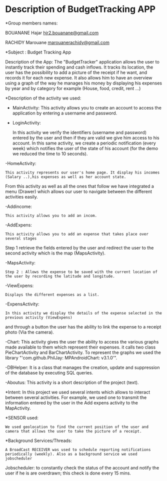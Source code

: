 # Description of BudgetTracking APP

*Group members names:

BOUANANE Hajar  hjr2.bouanane@gmail.com

RACHIDY Marouane marouanerachidy@gmail.com

*Subject : Budget Tracking App

Description of the App:
The "BudgetTracker" application allows the user to instantly track their spending and cash inflows.
It tracks its location, the user has the possibility to add a picture of the receipt if he want, and records it for each new expense.
It also allows him to have an overview using a graph of the way he manages his money by displaying his expenses by year and by category for example (House, food, credit, rent ...)


*Description of the activity we used:

- MainActivity:
 	This activity allows you to create an account to access the application by entering a username and password.

- LoginActivity:

	In this activity we verify the identifiers (username and password) entered by the user and then if they are valid we give him access to his account.
In this same activity, we create a periodic notification (every week) which notifies the user of the state of his account (for the demo we reduced the time to 10 seconds).

-HomeActivity:

	This activity represents our user's home page. It display his incomes (Salary ..),his expenses as well as her account state.
From this activity as well as all the ones that follow we have integrated a menu (Drawer) which allows our user to navigate between the different activities easily.


-Addincome:

	This activity allows you to add an incom.

-AddExpens:

	This activity allows you to add an expense that takes place over several stages
Step 1 retrieve the fields entered by the user and redirect the user to the second activity which is the map (MapsActivity).


-MapsActivity:

	Step 2 : Allows the expense to be saved with the current location of the user by recording the latitude and longitude.

-ViewExpens:

	Displays the different expenses as a list.

-ExpensActivity:

	In this activity we display the details of the expense selected in the previous activity (ViewExpens)
and through a button the user has the ability to link the expense to a receipt photo (Via the camera).

-Chart:
	This activity gives the user the ability to access the various graphs made available to them which represent their expenses.
it calls two class PieChartActivity and BarChartActivity. To represent the graphs we used the library "'com.github.PhilJay: MPAndroidChart: v3.1.0'".

-DBHelper:
	It is a class that manages the creation, update and suppression of the database by executing SQL queries.


-Aboutus:
 	This activity is a short description of the project (text).

*Intent:
	In this project we used several intents which allows to interact between several activities. For example, we used one to
 transmit the information entered by the user in the Add expens activity to the MapActivity.

*SENSOR used:

	We used geolocation to find the current position of the user and camera that allows the user to take the picture of a receipt.

*Background Services/Threads:

	A BroadCast RECEIVER was used to schedule reporting notifications periodically (weekly). Also as a background service we used jobscheduler
Jobscheduler: to constantly check the status of the account and notify the user if he is are overdrawn; this check is done every 15 mins.
